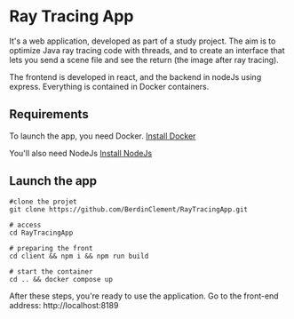 # Ray Tracing App

It's a web application, developed as part of a study project. 
The aim is to optimize Java ray tracing code with threads, and to create an interface that lets you send a scene file and see the return (the image after ray tracing).

The frontend is developed in react, and the backend in nodeJs using express.
Everything is contained in Docker containers. 

## Requirements

To launch the app, you need Docker.
[Install Docker](https://docs.docker.com/desktop/install/mac-install/)

You'll also need NodeJs
[Install NodeJs](https://nodejs.org/en/download)


## Launch the app

    #clone the projet
    git clone https://github.com/BerdinClement/RayTracingApp.git
    
    # access
    cd RayTracingApp
    
    # preparing the front
    cd client && npm i && npm run build
    
    # start the container
    cd .. && docker compose up

After these steps, you're ready to use the application.
Go to the front-end address: http://localhost:8189 
